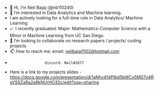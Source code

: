 - 👋 Hi, I’m Neil Bajaj (@nb110240) 
- 👀 I’m interested in Data Analytics and Machine learning.
- I am actively looking for a full-time role in Data Analytics/ Machine Learning 
- 📈 I recently graduated: Major: Mathematics-Computer Science with a Minor in Machine Learning from UC San Diego. 
- 💞️ I’m looking to collaborate on research papers / projects/ coding projects
- 📫 How to reach me: email: neilbajaj1102@hotmail.com 
-                     discord: Neil#2877
- Here is a link to my projects slides - https://docs.google.com/presentation/d/1aNhx414P8ql5bWCx5MS7x4RsVSSZaRa2a9kNUrHO32c/edit?usp=sharing 

<!---
nb110240/nb110240 is a ✨ special ✨ repository because its `README.md` (this file) appears on your GitHub profile.
You can click the Preview link to take a look at your changes.
--->
